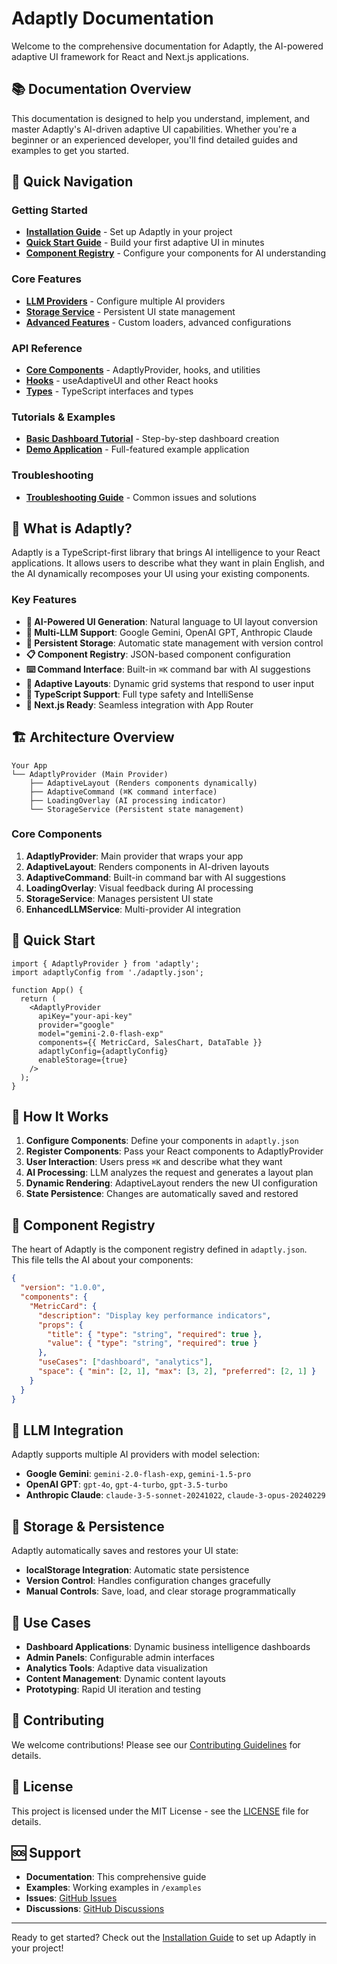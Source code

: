# Adaptly Documentation

Welcome to the comprehensive documentation for Adaptly, the AI-powered adaptive UI framework for React and Next.js applications.

## 📚 Documentation Overview

This documentation is designed to help you understand, implement, and master Adaptly's AI-driven adaptive UI capabilities. Whether you're a beginner or an experienced developer, you'll find detailed guides and examples to get you started.

## 🚀 Quick Navigation

### Getting Started
- **[Installation Guide](./installation.md)** - Set up Adaptly in your project
- **[Quick Start Guide](./quick-start.md)** - Build your first adaptive UI in minutes
- **[Component Registry](./component-registry.md)** - Configure your components for AI understanding

### Core Features
- **[LLM Providers](./llm-providers.md)** - Configure multiple AI providers
- **[Storage Service](./storage-service.md)** - Persistent UI state management
- **[Advanced Features](./advanced-features.md)** - Custom loaders, advanced configurations

### API Reference
- **[Core Components](./api/core-components.md)** - AdaptlyProvider, hooks, and utilities
- **[Hooks](./api/hooks.md)** - useAdaptiveUI and other React hooks
- **[Types](./api/types.md)** - TypeScript interfaces and types

### Tutorials & Examples
- **[Basic Dashboard Tutorial](./tutorials/basic-dashboard.md)** - Step-by-step dashboard creation
- **[Demo Application](../examples/adaptly-demo/)** - Full-featured example application

### Troubleshooting
- **[Troubleshooting Guide](./troubleshooting.md)** - Common issues and solutions

## 🎯 What is Adaptly?

Adaptly is a TypeScript-first library that brings AI intelligence to your React applications. It allows users to describe what they want in plain English, and the AI dynamically recomposes your UI using your existing components.

### Key Features

- **🤖 AI-Powered UI Generation**: Natural language to UI layout conversion
- **🔄 Multi-LLM Support**: Google Gemini, OpenAI GPT, Anthropic Claude
- **💾 Persistent Storage**: Automatic state management with version control
- **📋 Component Registry**: JSON-based component configuration
- **⌨️ Command Interface**: Built-in `⌘K` command bar with AI suggestions
- **🎨 Adaptive Layouts**: Dynamic grid systems that respond to user input
- **🔧 TypeScript Support**: Full type safety and IntelliSense
- **📱 Next.js Ready**: Seamless integration with App Router

## 🏗️ Architecture Overview

```
Your App
└── AdaptlyProvider (Main Provider)
    ├── AdaptiveLayout (Renders components dynamically)
    ├── AdaptiveCommand (⌘K command interface)
    ├── LoadingOverlay (AI processing indicator)
    └── StorageService (Persistent state management)
```

### Core Components

1. **AdaptlyProvider**: Main provider that wraps your app
2. **AdaptiveLayout**: Renders components in AI-driven layouts
3. **AdaptiveCommand**: Built-in command bar with AI suggestions
4. **LoadingOverlay**: Visual feedback during AI processing
5. **StorageService**: Manages persistent UI state
6. **EnhancedLLMService**: Multi-provider AI integration

## 🚀 Quick Start

```tsx
import { AdaptlyProvider } from 'adaptly';
import adaptlyConfig from './adaptly.json';

function App() {
  return (
    <AdaptlyProvider
      apiKey="your-api-key"
      provider="google"
      model="gemini-2.0-flash-exp"
      components={{ MetricCard, SalesChart, DataTable }}
      adaptlyConfig={adaptlyConfig}
      enableStorage={true}
    />
  );
}
```

## 📖 How It Works

1. **Configure Components**: Define your components in `adaptly.json`
2. **Register Components**: Pass your React components to AdaptlyProvider
3. **User Interaction**: Users press `⌘K` and describe what they want
4. **AI Processing**: LLM analyzes the request and generates a layout plan
5. **Dynamic Rendering**: AdaptiveLayout renders the new UI configuration
6. **State Persistence**: Changes are automatically saved and restored

## 🎨 Component Registry

The heart of Adaptly is the component registry defined in `adaptly.json`. This file tells the AI about your components:

```json
{
  "version": "1.0.0",
  "components": {
    "MetricCard": {
      "description": "Display key performance indicators",
      "props": {
        "title": { "type": "string", "required": true },
        "value": { "type": "string", "required": true }
      },
      "useCases": ["dashboard", "analytics"],
      "space": { "min": [2, 1], "max": [3, 2], "preferred": [2, 1] }
    }
  }
}
```

## 🔧 LLM Integration

Adaptly supports multiple AI providers with model selection:

- **Google Gemini**: `gemini-2.0-flash-exp`, `gemini-1.5-pro`
- **OpenAI GPT**: `gpt-4o`, `gpt-4-turbo`, `gpt-3.5-turbo`
- **Anthropic Claude**: `claude-3-5-sonnet-20241022`, `claude-3-opus-20240229`

## 💾 Storage & Persistence

Adaptly automatically saves and restores your UI state:

- **localStorage Integration**: Automatic state persistence
- **Version Control**: Handles configuration changes gracefully
- **Manual Controls**: Save, load, and clear storage programmatically

## 🎯 Use Cases

- **Dashboard Applications**: Dynamic business intelligence dashboards
- **Admin Panels**: Configurable admin interfaces
- **Analytics Tools**: Adaptive data visualization
- **Content Management**: Dynamic content layouts
- **Prototyping**: Rapid UI iteration and testing

## 🤝 Contributing

We welcome contributions! Please see our [Contributing Guidelines](../CONTRIBUTING.md) for details.

## 📄 License

This project is licensed under the MIT License - see the [LICENSE](../LICENSE) file for details.

## 🆘 Support

- **Documentation**: This comprehensive guide
- **Examples**: Working examples in `/examples`
- **Issues**: [GitHub Issues](https://github.com/gauravfs-14/adaptly/issues)
- **Discussions**: [GitHub Discussions](https://github.com/gauravfs-14/adaptly/discussions)

---

Ready to get started? Check out the [Installation Guide](./installation.md) to set up Adaptly in your project!
